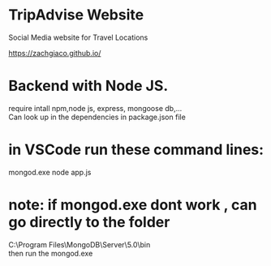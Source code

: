 # TripAdvise Website

Social Media website for Travel Locations

https://zachgiaco.github.io/

# Backend with Node JS.   

require intall npm,node js, express, mongoose db,...   
Can look up in the dependencies in package.json file   
# in VSCode run these command lines: 

mongod.exe
node app.js
# note: if mongod.exe dont work , can go directly to the folder 
C:\Program Files\MongoDB\Server\5.0\bin     
then run the mongod.exe  
